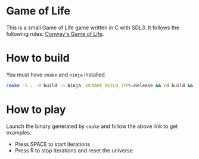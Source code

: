 # Game of Life

This is a small Game of Life game written in C with SDL3. It follows the following rules: [Conway's Game of Life](https://en.wikipedia.org/wiki/Conway%27s_Game_of_Life).

# How to build

You must have `cmake` and `ninja` installed.

```sh
cmake -S . -B build -G Ninja -DCMAKE_BUILD_TYPE=Release && cd build && cmake --build .
```

# How to play

Launch the binary generated by `cmake` and follow the above link to get examples.

- Press SPACE to start iterations
- Press R to stop iterations and reset the universe